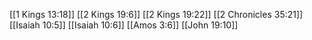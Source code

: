[[1 Kings 13:18]]
[[2 Kings 19:6]]
[[2 Kings 19:22]]
[[2 Chronicles 35:21]]
[[Isaiah 10:5]]
[[Isaiah 10:6]]
[[Amos 3:6]]
[[John 19:10]]

